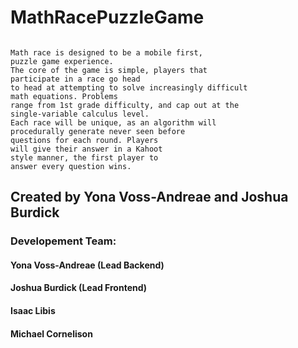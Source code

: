 # MathRacePuzzleGame

```

Math race is designed to be a mobile first, 
puzzle game experience. 
The core of the game is simple, players that 
participate in a race go head 
to head at attempting to solve increasingly difficult 
math equations. Problems 
range from 1st grade difficulty, and cap out at the 
single-variable calculus level. 
Each race will be unique, as an algorithm will 
procedurally generate never seen before 
questions for each round. Players 
will give their answer in a Kahoot 
style manner, the first player to 
answer every question wins.
```

## Created by Yona Voss-Andreae and Joshua Burdick

### Developement Team:
#### Yona Voss-Andreae (Lead Backend)
#### Joshua Burdick (Lead Frontend)
#### Isaac Libis
#### Michael Cornelison

